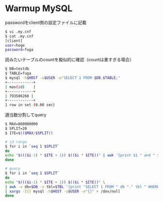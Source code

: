 # Warmup MySQL

passwordをclient側の設定ファイルに記載
```bash
$ vi .my.cnf
$ cat .my.cnf
[client]
user=hoge
password=fuga
```

読みたいテーブルのcountを擬似的に確認（countは重すぎる場合）
```bash
$ DB=testdb
$ TABLE=fuga
$ mysql -h$HOST -u$USER -e"SELECT 1 FROM $DB.$TABLE;"
+------------+
| max(id)    |
+------------+
| 793586268 |
+------------+
1 row in set (0.00 sec)
```

適当数分割してquery
```bash
$ MAX=800000000
$ SPLIT=20
$ ITE=$(($MAX/$SPLIT))

# id range
$ for i in `seq 1 $SPLIT`
do
echo "$((($i-1) * $ITE + 1)) $(($i * $ITE))" | awk '{print $1 " and " $2}'
done

# query
$ for i in `seq 1 $SPLIT`
do
echo "$((($i-1) * $ITE + 1)) $(($i * $ITE))" \
| awk -v db=$DB -v tbl=$TBL '{print "SELECT 1 FROM " db "." tbl " WHERE id BETWEEN " $1 " AND " $2 ";"}' \
| xargs -I{} mysql -h$HOST -u$USER -e"{}" > /dev/null
done
```

